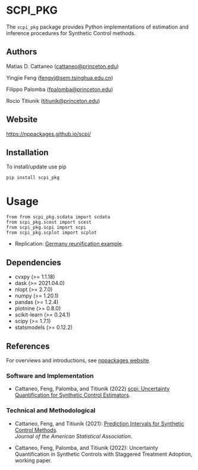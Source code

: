 # SCPI_PKG

The `scpi_pkg` package provides Python implementations of estimation and inference procedures for Synthetic Control methods.


## Authors
 
Matias D. Cattaneo (<cattaneo@princeton.edu>)

Yingjie Feng (<fengyj@sem.tsinghua.edu.cn>)

Filippo Palomba (<fpalomba@princeton.edu>)

Rocio Titiunik (<titiunik@princeton.edu>)

## Website

https://nppackages.github.io/scpi/

## Installation

To install/update use pip
```
pip install scpi_pkg
```

# Usage
```
from from scpi_pkg.scdata import scdata
from scpi_pkg.scest import scest
from scpi_pkg.scpi import scpi
from scpi_pkg.scplot import scplot
```

- Replication: [Germany reunification example](https://github.com/nppackages/scpi/blob/main/Python/scpi_illustration.py).

## Dependencies

- cvxpy           (>= 1.1.18)
- dask            (>= 2021.04.0)
- nlopt           (>= 2.7.0)
- numpy           (>= 1.20.1)
- pandas          (>= 1.2.4)
- plotnine        (>= 0.8.0)
- scikit-learn    (>= 0.24.1)
- scipy           (>= 1.7.1)
- statsmodels     (>= 0.12.2)

## References

For overviews and introductions, see [nppackages website](https://nppackages.github.io/).

### Software and Implementation

- Cattaneo, Feng, Palomba, and Titiunik (2022) [scpi: Uncertainty Quantification for Synthetic Control Estimators](https://arxiv.org/abs/2202.05984).


### Technical and Methodological

- Cattaneo, Feng, and Titiunik (2021): [Prediction Intervals for Synthetic Control Methods](https://cattaneo.princeton.edu/papers/Cattaneo-Feng-Titiunik_2021_JASA.pdf).<br>
_Journal of the American Statistical Association_.

- Cattaneo, Feng, Palomba, and Titiunik (2022): Uncertainty Quantification in Synthetic Controls with Staggered Treatment Adoption, working paper.

<br><br>
